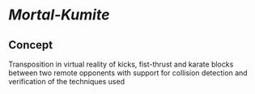 # *Mortal-Kumite*
## Concept

Transposition in virtual reality of kicks, fist-thrust and karate blocks between two remote opponents with support for collision detection and verification of the techniques used
